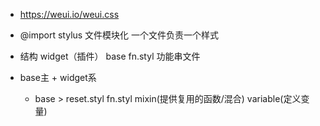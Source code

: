 - https://weui.io/weui.css 
  
- @import stylus 文件模块化 一个文件负责一个样式

- 结构 widget（插件） base 
  fn.styl 功能串文件

- base主 + widget系
   - base > reset.styl fn.styl mixin(提供复用的函数/混合) variable(定义变量) 